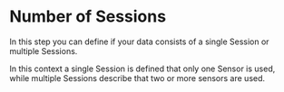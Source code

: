 # Number of Sessions

In this step you can define if your data consists of a single Session or multiple Sessions.

In this context a single Session is defined that only one Sensor is used, while multiple Sessions describe that two or more sensors are used.


